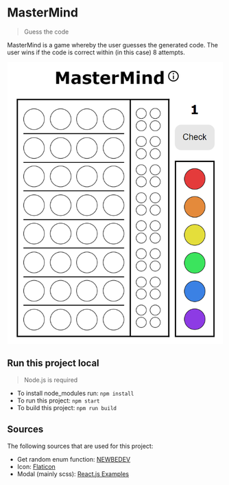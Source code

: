 # MasterMind

> Guess the code

MasterMind is a game whereby the user guesses the generated code. The user wins if the code is correct within (in this case) 8 attempts.

![alt text](https://github.com/Cindy012/MasterMind/blob/42-update-readme/Mastermind-board.png "Mastermind board")

## Run this project local

> Node.js is required

* To install node_modules run: `npm install`
* To run this project: `npm start`
* To build this project: `npm run build`

## Sources

The following sources that are used for this project:

* Get random enum function: [NEWBEDEV](https://newbedev.com/how-to-get-a-random-enum-in-typescript)
* Icon: [Flaticon](https://flaticon.com)
* Modal (mainly scss): [React.js Examples](https://reactjsexample.com/video-tutorial-make-a-modal-in-reactjs)